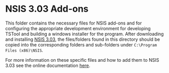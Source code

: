 # NSIS 3.03 Add-ons #
This folder contains the necessary files for NSIS add-ons and for configuring the
appropriate development environment for developing TSTool and building a windows
installer for the program. After downloading and installing [NSIS 3.03](https://sourceforge.net/projects/nsis/),
the files/folders found in this directory should be copied into the corresponding
folders and sub-folders under `C:\Program Files (x86)\NSIS`.

For more information on these specific files and how to add them to NSIS 3.03 see
the online documentation [here](http://localhost:8001/dev-env/nsis/#nsis-add-ons-for-nsis-303).
